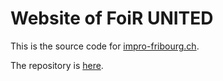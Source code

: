 # Website of FoiR UNITED

This is the source code for [impro-fribourg.ch](https://impro-fribourg.ch).


The repository is [here](https://github.com/Nortalle/foiR-UNITED).
